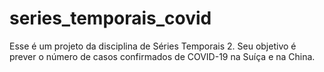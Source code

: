 # series_temporais_covid

Esse é um projeto da disciplina de Séries Temporais 2. Seu objetivo é prever o número de casos confirmados de COVID-19 na Suíça e na China.

